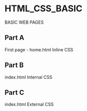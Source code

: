 # HTML_CSS_BASIC
BASIC WEB PAGES

## Part A
First page - home.html
Inline CSS

## Part B
index.html
Internal CSS

## Part C
index.html
External CSS
  
  
